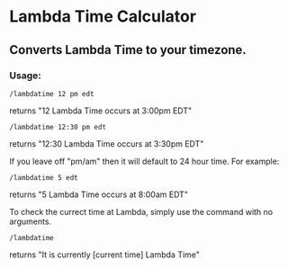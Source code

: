 # Lambda Time Calculator

## Converts Lambda Time to your timezone.

### Usage:

`/lambdatime 12 pm edt`

returns "12 Lambda Time occurs at 3:00pm EDT" 

`/lambdatime 12:30 pm edt`

returns "12:30 Lambda Time occurs at 3:30pm EDT"

If you leave off "pm/am" then it will default to 24 hour time. For example: 

`/lambdatime 5 edt` 

returns "5 Lambda Time occurs at 8:00am EDT"

To check the currect time at Lambda, simply use the command with no arguments. 

`/lambdatime`

returns "It is currently [current time] Lambda Time"